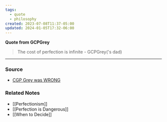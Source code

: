 ```yaml
---
tags:
  - quote
  - philosophy
created: 2023-07-08T11:37-05:00
updated: 2024-01-05T17:32-06:00
---
```

**Quote from GCPGrey**

> The cost of perfection is infinite - GCPGrey('s dad)
> 

---
### Source
- [CGP Grey was WRONG](https://youtu.be/ua4QMFQATco)

### Related Notes
- [[Perfectionism]] 
- [[Perfection is Dangerous]] 
- [[When to Decide]]